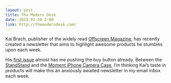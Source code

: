```yaml
---
layout: post
title: The Modern Desk
date: 2015-01-30 2:00
link: http://themoderndesk.com/
---
```

 
Kai Brach, publisher of the widely read [Offscreen Magazine](http://www.offscreenmag.com/), has recently created a newsletter that aims to highlight awesome products he stumbles upon each week.
 
His [first issue](http://createsend.com/t/r-31C621CA3F6AE6DD2540EF23F30FEDED) almost has me pushing the buy button already. Between the [StandStand](https://grandst.com/preorder/standstand) and the [Moment iPhone Camera Case](http://momentlens.co/), I’m thinking Kai’s taste in products will make this an anxiously awaited newsletter in my email inbox each week. 